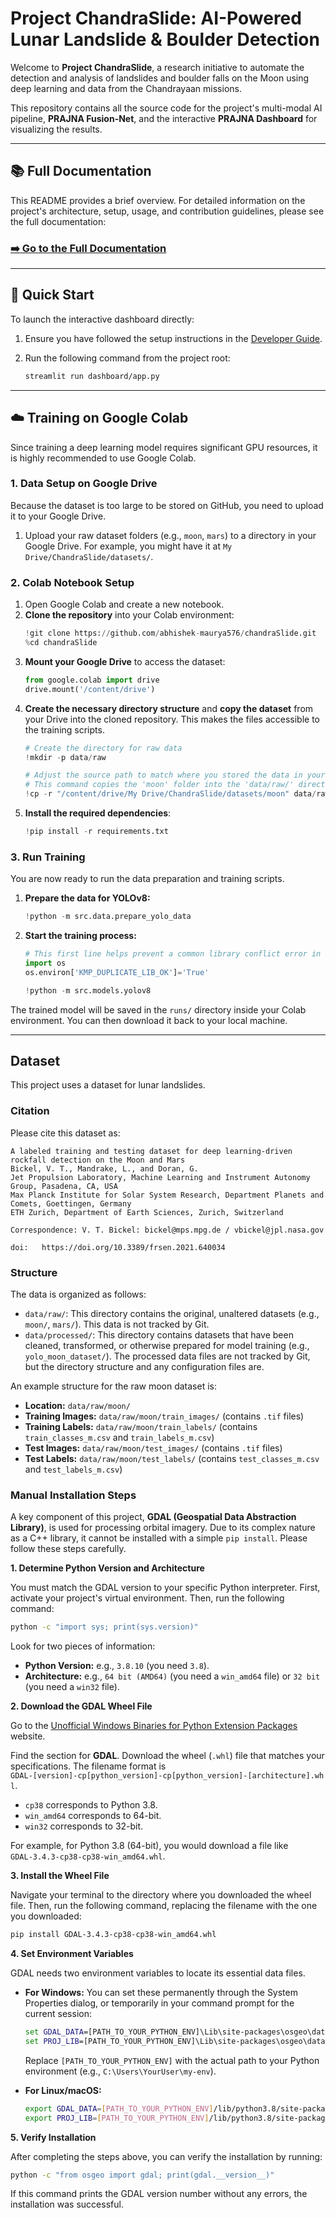 # Project ChandraSlide: AI-Powered Lunar Landslide & Boulder Detection

Welcome to **Project ChandraSlide**, a research initiative to automate the detection and analysis of landslides and boulder falls on the Moon using deep learning and data from the Chandrayaan missions.

This repository contains all the source code for the project's multi-modal AI pipeline, **PRAJNA Fusion-Net**, and the interactive **PRAJNA Dashboard** for visualizing the results.

---

## 📚 Full Documentation

This README provides a brief overview. For detailed information on the project's architecture, setup, usage, and contribution guidelines, please see the full documentation:

### **[➡️ Go to the Full Documentation](./docs/index.md)**

---

## 🚀 Quick Start

To launch the interactive dashboard directly:

1.  Ensure you have followed the setup instructions in the [Developer Guide](./docs/developer_guide.md).
2.  Run the following command from the project root:

    ```bash
    streamlit run dashboard/app.py
    ```

---

## ☁️ Training on Google Colab

Since training a deep learning model requires significant GPU resources, it is highly recommended to use Google Colab.

### 1. Data Setup on Google Drive

Because the dataset is too large to be stored on GitHub, you need to upload it to your Google Drive.

1.  Upload your raw dataset folders (e.g., `moon`, `mars`) to a directory in your Google Drive. For example, you might have it at `My Drive/ChandraSlide/datasets/`.

### 2. Colab Notebook Setup

1.  Open Google Colab and create a new notebook.
2.  **Clone the repository** into your Colab environment:
    ```python
    !git clone https://github.com/abhishek-maurya576/chandraSlide.git
    %cd chandraSlide
    ```
3.  **Mount your Google Drive** to access the dataset:
    ```python
    from google.colab import drive
    drive.mount('/content/drive')
    ```
4.  **Create the necessary directory structure** and **copy the dataset** from your Drive into the cloned repository. This makes the files accessible to the training scripts.
    ```python
    # Create the directory for raw data
    !mkdir -p data/raw

    # Adjust the source path to match where you stored the data in your Drive
    # This command copies the 'moon' folder into the 'data/raw/' directory
    !cp -r "/content/drive/My Drive/ChandraSlide/datasets/moon" data/raw/
    ```
5.  **Install the required dependencies**:
    ```python
    !pip install -r requirements.txt
    ```

### 3. Run Training

You are now ready to run the data preparation and training scripts.

1.  **Prepare the data for YOLOv8:**
    ```python
    !python -m src.data.prepare_yolo_data
    ```
2.  **Start the training process:**
    ```python
    # This first line helps prevent a common library conflict error in Colab
    import os
    os.environ['KMP_DUPLICATE_LIB_OK']='True'

    !python -m src.models.yolov8
    ```

The trained model will be saved in the `runs/` directory inside your Colab environment. You can then download it back to your local machine.

---

## Dataset

This project uses a dataset for lunar landslides.

### Citation

Please cite this dataset as:

```
A labeled training and testing dataset for deep learning-driven rockfall detection on the Moon and Mars
Bickel, V. T., Mandrake, L., and Doran, G.
Jet Propulsion Laboratory, Machine Learning and Instrument Autonomy Group, Pasadena, CA, USA
Max Planck Institute for Solar System Research, Department Planets and Comets, Goettingen, Germany
ETH Zurich, Department of Earth Sciences, Zurich, Switzerland

Correspondence: V. T. Bickel: bickel@mps.mpg.de / vbickel@jpl.nasa.gov

doi:   https://doi.org/10.3389/frsen.2021.640034
```

### Structure

The data is organized as follows:

- `data/raw/`: This directory contains the original, unaltered datasets (e.g., `moon/`, `mars/`). This data is not tracked by Git.
- `data/processed/`: This directory contains datasets that have been cleaned, transformed, or otherwise prepared for model training (e.g., `yolo_moon_dataset/`). The processed data files are not tracked by Git, but the directory structure and any configuration files are.

An example structure for the raw moon dataset is:

-   **Location:** `data/raw/moon/`
-   **Training Images:** `data/raw/moon/train_images/` (contains `.tif` files)
-   **Training Labels:** `data/raw/moon/train_labels/` (contains `train_classes_m.csv` and `train_labels_m.csv`)
-   **Test Images:** `data/raw/moon/test_images/` (contains `.tif` files)
-   **Test Labels:** `data/raw/moon/test_labels/` (contains `test_classes_m.csv` and `test_labels_m.csv`)

### Manual Installation Steps

A key component of this project, **GDAL (Geospatial Data Abstraction Library)**, is used for processing orbital imagery. Due to its complex nature as a C++ library, it cannot be installed with a simple `pip install`. Please follow these steps carefully.

**1. Determine Python Version and Architecture**

You must match the GDAL version to your specific Python interpreter. First, activate your project's virtual environment. Then, run the following command:

```bash
python -c "import sys; print(sys.version)"
```

Look for two pieces of information:
- **Python Version:** e.g., `3.8.10` (you need `3.8`).
- **Architecture:** e.g., `64 bit (AMD64)` (you need a `win_amd64` file) or `32 bit` (you need a `win32` file).

**2. Download the GDAL Wheel File**

Go to the [Unofficial Windows Binaries for Python Extension Packages](https://www.lfd.uci.edu/~gohlke/pythonlibs/#gdal) website.

Find the section for **GDAL**. Download the wheel (`.whl`) file that matches your specifications. The filename format is `GDAL‑[version]‑cp[python_version]‑cp[python_version]‑[architecture].whl`.

*   `cp38` corresponds to Python 3.8.
*   `win_amd64` corresponds to 64-bit.
*   `win32` corresponds to 32-bit.

For example, for Python 3.8 (64-bit), you would download a file like `GDAL‑3.4.3‑cp38‑cp38‑win_amd64.whl`.

**3. Install the Wheel File**

Navigate your terminal to the directory where you downloaded the wheel file. Then, run the following command, replacing the filename with the one you downloaded:

```bash
pip install GDAL-3.4.3-cp38-cp38-win_amd64.whl
```

**4. Set Environment Variables**

GDAL needs two environment variables to locate its essential data files.

*   **For Windows:**
    You can set these permanently through the System Properties dialog, or temporarily in your command prompt for the current session:
    ```cmd
    set GDAL_DATA=[PATH_TO_YOUR_PYTHON_ENV]\Lib\site-packages\osgeo\data\gdal
    set PROJ_LIB=[PATH_TO_YOUR_PYTHON_ENV]\Lib\site-packages\osgeo\data\proj
    ```
    Replace `[PATH_TO_YOUR_PYTHON_ENV]` with the actual path to your Python environment (e.g., `C:\Users\YourUser\my-env`).

*   **For Linux/macOS:**
    ```bash
    export GDAL_DATA=[PATH_TO_YOUR_PYTHON_ENV]/lib/python3.8/site-packages/osgeo/data/gdal
    export PROJ_LIB=[PATH_TO_YOUR_PYTHON_ENV]/lib/python3.8/site-packages/osgeo/data/proj
    ```

**5. Verify Installation**

After completing the steps above, you can verify the installation by running:

```bash
python -c "from osgeo import gdal; print(gdal.__version__)"
```

If this command prints the GDAL version number without any errors, the installation was successful.
